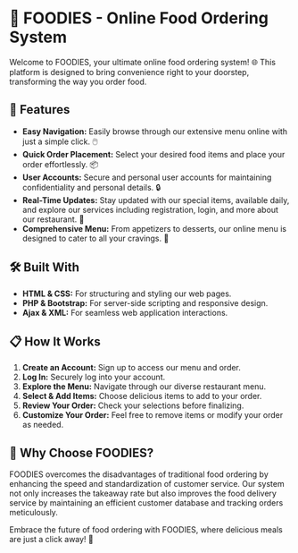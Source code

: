 # 🍔 FOODIES - Online Food Ordering System

Welcome to FOODIES, your ultimate online food ordering system! 🌐 This platform is designed to bring convenience right to your doorstep, transforming the way you order food.

## 🚀 Features

- **Easy Navigation:** Easily browse through our extensive menu online with just a simple click. 🖱️
- **Quick Order Placement:** Select your desired food items and place your order effortlessly. 📦
- **User Accounts:** Secure and personal user accounts for maintaining confidentiality and personal details. 🔒
- **Real-Time Updates:** Stay updated with our special items, available daily, and explore our services including registration, login, and more about our restaurant. 📅
- **Comprehensive Menu:** From appetizers to desserts, our online menu is designed to cater to all your cravings. 🍲

## 🛠️ Built With

- **HTML & CSS:** For structuring and styling our web pages.
- **PHP & Bootstrap:** For server-side scripting and responsive design.
- **Ajax & XML:** For seamless web application interactions.

## 📋 How It Works

1. **Create an Account:** Sign up to access our menu and order.
2. **Log In:** Securely log into your account.
3. **Explore the Menu:** Navigate through our diverse restaurant menu.
4. **Select & Add Items:** Choose delicious items to add to your order.
5. **Review Your Order:** Check your selections before finalizing.
6. **Customize Your Order:** Feel free to remove items or modify your order as needed.

## 🌟 Why Choose FOODIES?

FOODIES overcomes the disadvantages of traditional food ordering by enhancing the speed and standardization of customer service. Our system not only increases the takeaway rate but also improves the food delivery service by maintaining an efficient customer database and tracking orders meticulously.

Embrace the future of food ordering with FOODIES, where delicious meals are just a click away! 🌟

